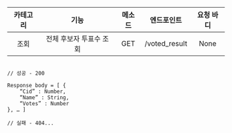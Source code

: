 | 카테고리 | 기능 | 메소드 | 엔드포인트 | 요청 바디 |
|:--------:|:----:|:------:|:----------:|:---------:|
| 조회 | 전체 후보자 투표수 조회 | GET | /voted_result | None |

```

// 성공 - 200

Response body = [ {
	“Cid” : Number,
	“Name” : String,
	“Votes” : Number
}, … ]

// 실패 - 404...

```
